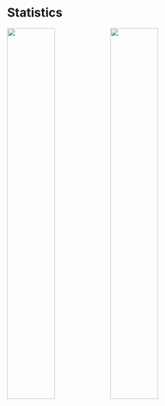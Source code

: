  # Statistics
<img align="left" width="47%" src="https://github-readme-stats.vercel.app/api?username=not.seven&show_icons=true&theme=tokyonight" />

<img align="left" width="47%" src="https://github-readme-stats.vercel.app/api/top-langs/?username=not.seven&theme=tokyonight" />

